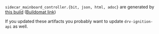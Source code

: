 `sidecar_mainboard_controller.{bit, json, html, adoc}` are generated by
[this build](https://github.com/oxidecomputer/quartz/runs/9840220874)
([Buildomat link](https://buildomat.eng.oxide.computer/wg/0/details/01GK8Q2JJQTTNBBRSCPVSTWXS8/oCDEDKK3F56vW780EhHcDWrbeLUMHG7pB2W8598bgm0MpRcA/01GK8Q2TGWJQW9JPG3T6BT1FBC))

If you updated these artifacts you probably want to update `drv-ignition-api` as well.
